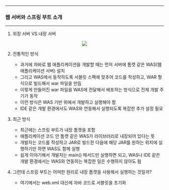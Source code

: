 -----
### 웹 서버와 스프링 부트 소개
-----
1. 외장 서버 VS 내장 서버
<div align="center">
<img src="https://github.com/user-attachments/assets/ffe1e603-5755-4dd0-9937-ce065cce3cac">
</div>

2. 전통적인 방식
   - 과거에 자바로 웹 애플리케이션을 개발할 때는 먼저 서버에 톰캣 같은 WAS(웹 애플리케이션 서버) 설치
   - 그리고 WAS에서 동작하도록 서블릿 스펙에 맞추어 코드를 작성하고, WAR 형식으로 빌드해서 war 파일을 만듬
   - 이렇게 만들어진 war 파일을 WAS에 전달해서 배포하는 방식으로 전체 개발 주기가 동작
   - 이런 방식은 WAS 기반 위에서 개발하고 실행해야 함
   - IDE 같은 개발 환경에서도 WAS와 연동해서 실행되도록 복잡한 추가 설정 필요

3. 최근 방식
   - 최근에는 스프링 부트가 내장 톰캣을 포함
   - 애플리케이션 코드 안 톰캣 같은 WAS가 라이브러리로 내장되어 있다는 뜻
   - 개발자는 코드를 작성하고 JAR로 빌드한 다음에 해당 JAR를 원하는 위치에 실행하기만 하면 WAS도 함께 실행
   - 쉽게 이야기해서 개발자는 main() 메서드만 실행하면 되고, WAS나 IDE 같은 개발 환경에서는 WAS와 연동하는 복잡한 일은 수행하지 않아도 됨

4. 그런데 스프링 부트는 어떠한 원리로 내장 톰캣을 사용해서 실행하는 것일까?
   - 여기에서는 web.xml 대신에 자바 코드로 서블릿을 초기화

